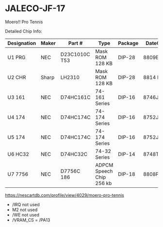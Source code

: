 # JALECO-JF-17

Moero!! Pro Tennis

Detailed Chip Info:

|Designation|Maker|Part #|Type|Package|DateCode|Std|
|---|---|---|---|---|---|---|
|U1 PRG|NEC|D23C1010C T53|	Mask ROM 128 KB	|DIP-28	|8809EX711	 | 	8809	|
|U2 CHR|Sharp|LH2310	|Mask ROM 128 KB	|DIP-28	|8814 D	 | 	8814	|
|U3 161|NEC|D74HC161C	|74-161 Series	|DIP-16	|8746J7	 | 	8746	|
|U4 174|NEC|D74HC174C	|74-174 Series	|DIP-16	|8752J7	 | 	8752	|
|U5 174|NEC|D74HC174C	|74-174 Series	|DIP-16	|8752J7	 | 	8752	|
|U6 HC32|NEC|D74HC32C	|74-32 Series	|DIP-14	|8748T7	 | 	8748	|
|U7 7756|NEC|D7756C 186	|ADPCM Speech Chip 256 kb	|DIP-18	|8808PY054	 | 	8808	|

https://nescartdb.com/profile/view/4029/moero-pro-tennis

- /IRQ not used
- M2 not used
- /WE not used
- /VRAM_CS = /PA13
